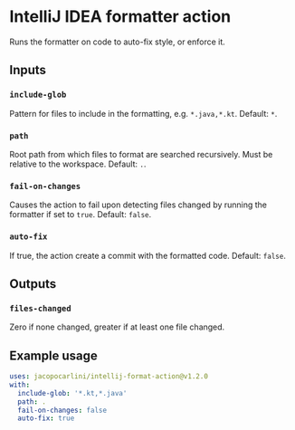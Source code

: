 # IntelliJ IDEA formatter action

Runs the formatter on code to auto-fix style, or enforce it.

## Inputs

### `include-glob`

Pattern for files to include in the formatting, e.g. `*.java,*.kt`. Default: `*`.

### `path`

Root path from which files to format are searched recursively. Must be relative to the workspace.
Default: `.`.

### `fail-on-changes`

Causes the action to fail upon detecting files changed by running the formatter if set to `true`.
Default: `false`.

### `auto-fix`

If true, the action create a commit with the formatted code.
Default: `false`.

## Outputs

### `files-changed`

Zero if none changed, greater if at least one file changed.

## Example usage

```yaml
uses: jacopocarlini/intellij-format-action@v1.2.0
with:
  include-glob: '*.kt,*.java'
  path: .
  fail-on-changes: false
  auto-fix: true
```
